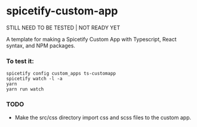# spicetify-custom-app
STILL NEED TO BE TESTED | NOT READY YET

A template for making a Spicetify Custom App with Typescript, React syntax, and NPM packages.

### To test it:
```
spicetify config custom_apps ts-customapp
spicetify watch -l -a
yarn
yarn run watch
```

### TODO
- Make the src/css directory import css and scss files to the custom app.
